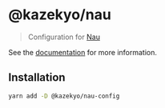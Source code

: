 # @kazekyo/nau

> Configuration for [Nau](https://github.com/kazekyo/nau)

See the [documentation](https://www.naugraphql.com/docs/introduction) for more information.

## Installation

```sh
yarn add -D @kazekyo/nau-config
```
